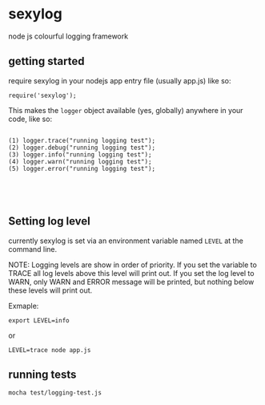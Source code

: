 # sexylog
  node js colourful logging framework



## getting started

require sexylog in your nodejs app entry file (usually app.js) like so:

```
require('sexylog');
```

This makes the `logger` object available (yes, globally) anywhere in your code, like so:

```

(1) logger.trace("running logging test");
(2) logger.debug("running logging test");
(3) logger.info("running logging test");
(4) logger.warn("running logging test");
(5) logger.error("running logging test");





```

## Setting log level

currently sexylog is set via an environment variable named `LEVEL` at the command line.

NOTE: Logging levels are show in order of priority. If you set the variable to TRACE all log levels above this level will print out.
If you set the log level to WARN, only WARN and ERROR message will be printed, but nothing below these levels will print out.

Exmaple:


```
export LEVEL=info
```

or

```
LEVEL=trace node app.js
```


## running tests

```
mocha test/logging-test.js
```
